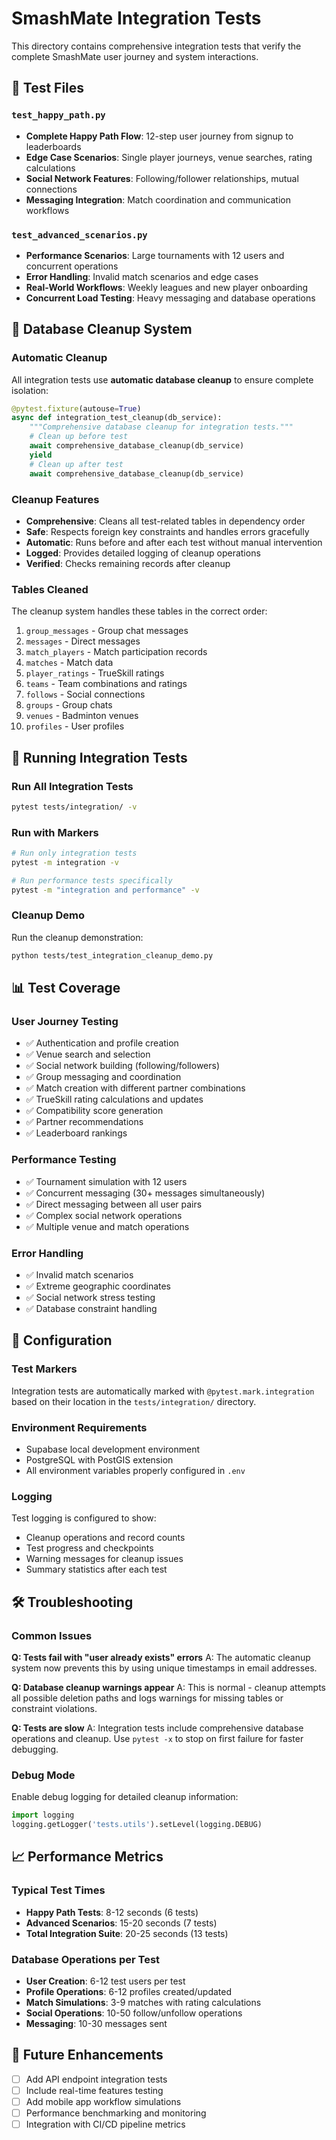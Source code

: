 # SmashMate Integration Tests

This directory contains comprehensive integration tests that verify the complete SmashMate user journey and system interactions.

## 🧪 Test Files

### `test_happy_path.py`
- **Complete Happy Path Flow**: 12-step user journey from signup to leaderboards
- **Edge Case Scenarios**: Single player journeys, venue searches, rating calculations
- **Social Network Features**: Following/follower relationships, mutual connections
- **Messaging Integration**: Match coordination and communication workflows

### `test_advanced_scenarios.py`
- **Performance Scenarios**: Large tournaments with 12 users and concurrent operations
- **Error Handling**: Invalid match scenarios and edge cases
- **Real-World Workflows**: Weekly leagues and new player onboarding
- **Concurrent Load Testing**: Heavy messaging and database operations

## 🧹 Database Cleanup System

### Automatic Cleanup
All integration tests use **automatic database cleanup** to ensure complete isolation:

```python
@pytest.fixture(autouse=True)
async def integration_test_cleanup(db_service):
    """Comprehensive database cleanup for integration tests."""
    # Clean up before test
    await comprehensive_database_cleanup(db_service)
    yield
    # Clean up after test
    await comprehensive_database_cleanup(db_service)
```

### Cleanup Features
- **Comprehensive**: Cleans all test-related tables in dependency order
- **Safe**: Respects foreign key constraints and handles errors gracefully
- **Automatic**: Runs before and after each test without manual intervention
- **Logged**: Provides detailed logging of cleanup operations
- **Verified**: Checks remaining records after cleanup

### Tables Cleaned
The cleanup system handles these tables in the correct order:
1. `group_messages` - Group chat messages
2. `messages` - Direct messages
3. `match_players` - Match participation records
4. `matches` - Match data
5. `player_ratings` - TrueSkill ratings
6. `teams` - Team combinations and ratings
7. `follows` - Social connections
8. `groups` - Group chats
9. `venues` - Badminton venues
10. `profiles` - User profiles

## 🚀 Running Integration Tests

### Run All Integration Tests
```bash
pytest tests/integration/ -v
```

### Run with Markers
```bash
# Run only integration tests
pytest -m integration -v

# Run performance tests specifically  
pytest -m "integration and performance" -v
```

### Cleanup Demo
Run the cleanup demonstration:
```bash
python tests/test_integration_cleanup_demo.py
```

## 📊 Test Coverage

### User Journey Testing
- ✅ Authentication and profile creation
- ✅ Venue search and selection
- ✅ Social network building (following/followers)
- ✅ Group messaging and coordination
- ✅ Match creation with different partner combinations
- ✅ TrueSkill rating calculations and updates
- ✅ Compatibility score generation
- ✅ Partner recommendations
- ✅ Leaderboard rankings

### Performance Testing
- ✅ Tournament simulation with 12 users
- ✅ Concurrent messaging (30+ messages simultaneously)
- ✅ Direct messaging between all user pairs
- ✅ Complex social network operations
- ✅ Multiple venue and match operations

### Error Handling
- ✅ Invalid match scenarios
- ✅ Extreme geographic coordinates
- ✅ Social network stress testing
- ✅ Database constraint handling

## 🔧 Configuration

### Test Markers
Integration tests are automatically marked with `@pytest.mark.integration` based on their location in the `tests/integration/` directory.

### Environment Requirements
- Supabase local development environment
- PostgreSQL with PostGIS extension
- All environment variables properly configured in `.env`

### Logging
Test logging is configured to show:
- Cleanup operations and record counts
- Test progress and checkpoints
- Warning messages for cleanup issues
- Summary statistics after each test

## 🛠️ Troubleshooting

### Common Issues

**Q: Tests fail with "user already exists" errors**
A: The automatic cleanup system now prevents this by using unique timestamps in email addresses.

**Q: Database cleanup warnings appear**
A: This is normal - cleanup attempts all possible deletion paths and logs warnings for missing tables or constraint violations.

**Q: Tests are slow**
A: Integration tests include comprehensive database operations and cleanup. Use `pytest -x` to stop on first failure for faster debugging.

### Debug Mode
Enable debug logging for detailed cleanup information:
```python
import logging
logging.getLogger('tests.utils').setLevel(logging.DEBUG)
```

## 📈 Performance Metrics

### Typical Test Times
- **Happy Path Tests**: 8-12 seconds (6 tests)
- **Advanced Scenarios**: 15-20 seconds (7 tests)
- **Total Integration Suite**: 20-25 seconds (13 tests)

### Database Operations per Test
- **User Creation**: 6-12 test users per test
- **Profile Operations**: 6-12 profiles created/updated
- **Match Simulations**: 3-9 matches with rating calculations
- **Social Operations**: 10-50 follow/unfollow operations
- **Messaging**: 10-30 messages sent

## 🔮 Future Enhancements

- [ ] Add API endpoint integration tests
- [ ] Include real-time features testing
- [ ] Add mobile app workflow simulations
- [ ] Performance benchmarking and monitoring
- [ ] Integration with CI/CD pipeline metrics 
